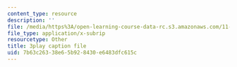 ```yaml
---
content_type: resource
description: ''
file: /media/https%3A/open-learning-course-data-rc.s3.amazonaws.com/11-384-malaysia-sustainable-cities-practicum-spring-2018/7b63c26338e65b928430e6483dfc615c_xUsGRYtpLDc.vtt
file_type: application/x-subrip
resourcetype: Other
title: 3play caption file
uid: 7b63c263-38e6-5b92-8430-e6483dfc615c
---
```

